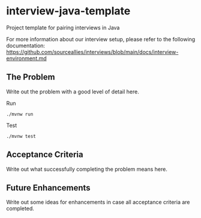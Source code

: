 # interview-java-template
Project template for pairing interviews in Java

For more information about our interview setup, please refer to the following documentation:
https://github.com/sourceallies/interviews/blob/main/docs/interview-environment.md

## The Problem
Write out the problem with a good level of detail here.

Run
```
./mvnw run
```
Test
```
./mvnw test
```

## Acceptance Criteria
Write out what successfully completing the problem means here.

## Future Enhancements
Write out some ideas for enhancements in case all acceptance criteria are completed.

